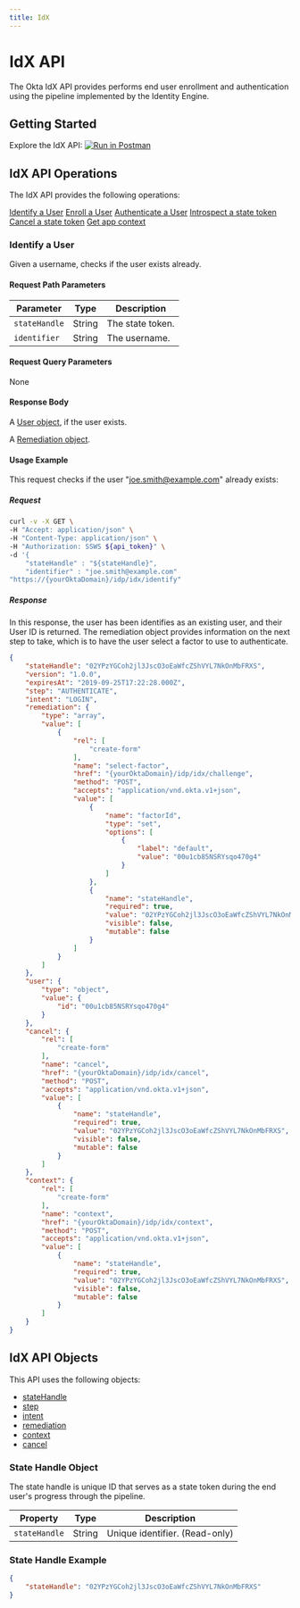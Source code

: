 ```yaml
---
title: IdX
---
```


# IdX API

<ApiLifecycle access="ea" />

The Okta IdX API provides performs end user enrollment and authentication using the pipeline implemented by the Identity Engine.

## Getting Started

Explore the IdX API: [![Run in Postman](https://run.pstmn.io/button.svg)](https://app.getpostman.com/run-collection/x) <!--Put in real link to Postman collection when available-->

## IdX API Operations

The IdX API provides the following operations:

[Identify a User](#identify-a-user)
[Enroll a User](#)
[Authenticate a User](#)
[Introspect a state token](#)
[Cancel a state token](#)
[Get app context](#)

### Identify a User

<ApiOperation method="post" url="/api/v1//idp/idx/identify" />

Given a username, checks if the user exists already.

#### Request Path Parameters

| Parameter     | Type   | Description      |
|---------------|--------|------------------|
| `stateHandle` | String | The state token. |
| `identifier`  | String | The username.    |

#### Request Query Parameters

None

#### Response Body

A [User object](#user-object), if the user exists.

A [Remediation object](#remediation-object).

#### Usage Example

This request checks if the user "joe.smith@example.com" already exists:

##### Request

```bash
curl -v -X GET \
-H "Accept: application/json" \
-H "Content-Type: application/json" \
-H "Authorization: SSWS ${api_token}" \
-d '{
	"stateHandle" : "${stateHandle}",
	"identifier" : "joe.smith@example.com"
"https://{yourOktaDomain}/idp/idx/identify"
```
##### Response

In this response, the user has been identifies as an existing user, and their User ID is returned. The remediation object provides information on the next step to take, which is to have the user select a factor to use to authenticate.

```json
{
    "stateHandle": "02YPzYGCoh2jl3JscO3oEaWfcZShVYL7NkOnMbFRXS",
    "version": "1.0.0",
    "expiresAt": "2019-09-25T17:22:28.000Z",
    "step": "AUTHENTICATE",
    "intent": "LOGIN",
    "remediation": {
        "type": "array",
        "value": [
            {
                "rel": [
                    "create-form"
                ],
                "name": "select-factor",
                "href": "{yourOktaDomain}/idp/idx/challenge",
                "method": "POST",
                "accepts": "application/vnd.okta.v1+json",
                "value": [
                    {
                        "name": "factorId",
                        "type": "set",
                        "options": [
                            {
                                "label": "default",
                                "value": "00u1cb85NSRYsqo470g4"
                            }
                        ]
                    },
                    {
                        "name": "stateHandle",
                        "required": true,
                        "value": "02YPzYGCoh2jl3JscO3oEaWfcZShVYL7NkOnMbFRXS",
                        "visible": false,
                        "mutable": false
                    }
                ]
            }
        ]
    },
    "user": {
        "type": "object",
        "value": {
            "id": "00u1cb85NSRYsqo470g4"
        }
    },
    "cancel": {
        "rel": [
            "create-form"
        ],
        "name": "cancel",
        "href": "{yourOktaDomain}/idp/idx/cancel",
        "method": "POST",
        "accepts": "application/vnd.okta.v1+json",
        "value": [
            {
                "name": "stateHandle",
                "required": true,
                "value": "02YPzYGCoh2jl3JscO3oEaWfcZShVYL7NkOnMbFRXS",
                "visible": false,
                "mutable": false
            }
        ]
    },
    "context": {
        "rel": [
            "create-form"
        ],
        "name": "context",
        "href": "{yourOktaDomain}/idp/idx/context",
        "method": "POST",
        "accepts": "application/vnd.okta.v1+json",
        "value": [
            {
                "name": "stateHandle",
                "required": true,
                "value": "02YPzYGCoh2jl3JscO3oEaWfcZShVYL7NkOnMbFRXS",
                "visible": false,
                "mutable": false
            }
        ]
    }
}
```






## IdX API Objects

This API uses the following objects:

* [stateHandle](#state-handle-object)
* [step](#step-object)
* [intent](#intent-object)
* [remediation](#remediation-object)
* [context](#context-object)
* [cancel](#cancel-object)

### State Handle Object

The state handle is unique ID that serves as a state token during the end user's progress through the pipeline.

| Property      | Type   | Description                    |
|---------------|--------|--------------------------------|
| `stateHandle` | String | Unique identifier. (Read-only) |

### State Handle Example

```json
{
    "stateHandle": "02YPzYGCoh2jl3JscO3oEaWfcZShVYL7NkOnMbFRXS"
}
```

